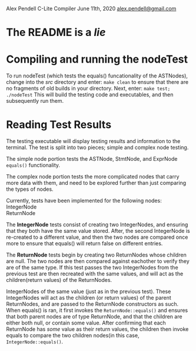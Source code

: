 Alex Pendell
C-Lite Compiler
June 11th, 2020
alex.pendell@gmail.com


# The README is a *lie*

# Compiling and running the nodeTest
To run nodeTest (which tests the equals() funcationality of the ASTNodes), change into the _src_ directory and enter:
`make clean`
to ensure that there are no fragments of old builds in your directory. Next, enter:
`make test; ./nodeTest`
This will build the testing code and executables, and then subsequently run them.

# Reading Test Results
The testing executable will display testing results and information to the terminal.
The test is split into two pieces; simple and complex node testing.

The simple node portion tests the ASTNode, StmtNode, and ExprNode `equals()` functionality.

The complex node portion tests the more complicated nodes that carry more data with them, and 
need to be explored further than just comparing the types of nodes.

Currently, tests have been implemented for the following nodes:     
IntegerNode     
ReturnNode      

The **IntegerNode** tests consist of creating two IntegerNodes, and ensuring that they both have the same value stored. After,
the second IntegerNode is re-created to a different value, and then the two nodes are compared once more to ensure that equals()
will return false on different entries.

The **ReturnNode** tests begin by creating two ReturnNodes whose children are null. The two nodes are then compared against eachother to
verify they are of the same type. If this test passes the two IntegerNodes from the previous test are then recreated with the same values,
and will act as the children(return values) of the ReturnNodes. 

IntegerNodes of the same value (just as in the previous test). These IntegerNodes will act as the children (or return values) of the parent
ReturnNodes, and are passed to the ReturnNode constructors as such. When equals() is ran, it first invokes the `ReturnNode::equals()` and 
ensures that both parent nodes are of type ReturnNode, and that the children are either both null, or contain some value. 
After confirming that each ReturnNode has *some* value as their return values, the children then invoke equals to compare the two children
nodes(in this case, `IntegerNode::equals()`.
